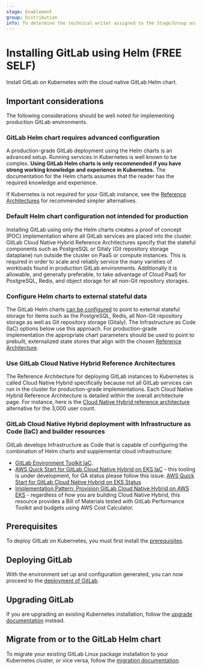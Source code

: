 ```yaml
---
stage: Enablement
group: Distribution
info: To determine the technical writer assigned to the Stage/Group associated with this page, see https://about.gitlab.com/handbook/engineering/ux/technical-writing/#designated-technical-writers
---
```


# Installing GitLab using Helm **(FREE SELF)**

Install GitLab on Kubernetes with the cloud native GitLab Helm chart.

## Important considerations

The following considerations should be well noted for implementing production GitLab environments.

### GitLab Helm chart requires advanced configuration

A production-grade GitLab deployment using the Helm charts is an advanced setup. Running services in Kubernetes is well known to be complex. **Using GitLab Helm charts is only recommended if you have strong working knowledge and experience in Kubernetes.** The documentation for the Helm charts assumes that the reader has the required knowledge and experience.

If Kubernetes is not required for your GitLab instance, see the [Reference Architectures](https://docs.gitlab.com/ee/administration/reference_architectures/) for recommended simpler alternatives.

### Default Helm chart configuration not intended for production

Installing GitLab using only the Helm charts creates a proof of concept (POC) implementation where all GitLab services are placed into the cluster. GitLab Cloud Native Hybrid Reference Architectures specify that the stateful components such as PostgreSQL or Gitaly (Git repository storage dataplane) run outside the cluster on PaaS or compute instances. This is required in order to scale and reliably service the many varieties of workloads found in production GitLab environments. Additionally it is allowable, and generally preferable, to take advantage of Cloud PaaS for PostgreSQL, Redis, and object storage for all non-Git repository storages.

### Configure Helm charts to external stateful data

The GitLab Helm charts [can be configured](../charts/) to point to external stateful storage for items such as the PostgreSQL, Redis, all Non-Git repository storage as well as Git repository storage (Gitaly). The Infrastructure as Code (IaC) options below use this approach. For production-grade implementation the appropriate chart parameters should be used to point to prebuilt, externalized state stores that align with the chosen [Reference Architecture](https://docs.gitlab.com/ee/administration/reference_architectures/).

### Use GitLab Cloud Native Hybrid Reference Architectures

The Reference Architecture for deploying GitLab instances to Kubernetes is called Cloud Native Hybrid specifically because not all GitLab services can run in the cluster for production-grade implementations. Each Cloud Native Hybrid Reference Architecture is detailed within the overall architecture page. For instance, here is the [Cloud Native Hybrid reference architecture](https://docs.gitlab.com/ee/administration/reference_architectures/3k_users.html#cloud-native-hybrid-reference-architecture-with-helm-charts-alternative) alternative for the 3,000 user count.

### GitLab Cloud Native Hybrid deployment with Infrastructure as Code (IaC) and builder resources

GitLab develops Infrastructure as Code that is capable of configuring the combination of Helm charts and supplemental cloud infrastructure:

- [GitLab Environment Toolkit IaC](https://gitlab.com/gitlab-org/quality/gitlab-environment-toolkit).
- [AWS Quick Start for GitLab Cloud Native Hybrid on EKS IaC](https://docs.gitlab.com/ee/install/aws/gitlab_hybrid_on_aws.html#available-infrastructure-as-code-for-gitlab-cloud-native-hybrid) - this tooling is under development, for GA status please follow this issue: [AWS Quick Start for GitLab Cloud Native Hybrid on EKS Status](https://gitlab.com/gitlab-com/alliances/aws/public-tracker/-/issues/11)
- [Implementation Pattern: Provision GitLab Cloud Native Hybrid on AWS EKS](https://docs.gitlab.com/ee/install/aws/gitlab_hybrid_on_aws.html) - regardless of how you are building Cloud Native Hybrid, this resource provides a Bill of Materials tested with GitLab Performance Toolkit and budgets using AWS Cost Calculator.

## Prerequisites

To deploy GitLab on Kubernetes, you must first install the [prerequisites](tools.md).

## Deploying GitLab

With the environment set up and configuration generated, you can now proceed to
the [deployment of GitLab](deployment.md).

## Upgrading GitLab

If you are upgrading an existing Kubernetes installation, follow the
[upgrade documentation](upgrade.md) instead.

## Migrate from or to the GitLab Helm chart

To migrate your existing GitLab Linux package installation to your Kubernetes cluster,
or vice versa, follow the [migration documentation](migration/index.md).
